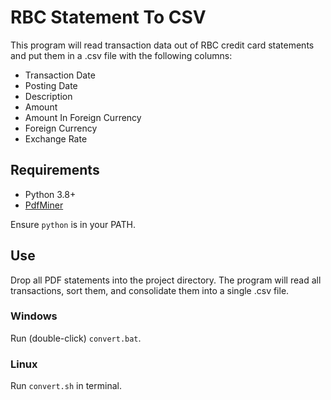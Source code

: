# RBC Statement To CSV

This program will read transaction data out of RBC credit card statements and put them in a .csv file with the following columns:

- Transaction Date
- Posting Date
- Description
- Amount
- Amount In Foreign Currency
- Foreign Currency
- Exchange Rate

## Requirements
- Python 3.8+
- [PdfMiner](https://github.com/euske/pdfminer)

Ensure `python` is in your PATH.

## Use
Drop all PDF statements into the project directory. The program will read all transactions, sort them, and consolidate them into a single .csv file.

### Windows
Run (double-click) `convert.bat`.

### Linux
Run `convert.sh` in terminal.
